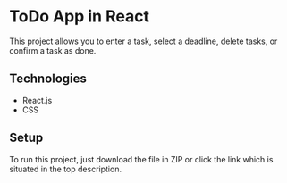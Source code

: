# ToDo App in React

This project allows you to enter a task, select a deadline, delete tasks, or confirm a task as done.

## Technologies

- React.js
- CSS 

## Setup

To run this project, just download the file in ZIP or click the link which is situated in the top description.
